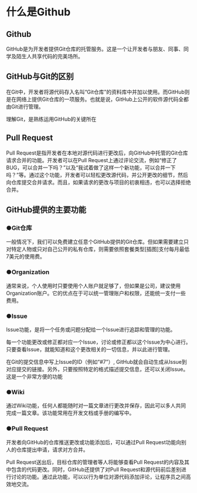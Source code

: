 # 什么是Github



## Github

GitHub是为开发者提供Git仓库的托管服务。这是一个让开发者与朋友、同事、同学及陌生人共享代码的完美场所。



## GitHub与Git的区别

在Git中，开发者将源代码存入名叫“Git仓库”的资料库中并加以使用。而GitHub则是在网络上提供Git仓库的一项服务。也就是说，GitHub上公开的软件源代码全都由Git进行管理。

理解Git，是熟练运用GitHub的关键所在

## Pull Request

Pull Request是指开发者在本地对源代码进行更改后，向GitHub中托管的Git仓库请求合并的功能。开发者可以在Pull Request上通过评论交流，例如“修正了BUG，可以合并一下吗？”以及“我试着做了这样一个新功能，可以合并一下吗？”等。通过这个功能，开发者可以轻松更改源代码，并公开更改的细节，然后向仓库提交合并请求。而且，如果请求的更改与项目的初衷相违，也可以选择拒绝合并。



## GitHub提供的主要功能

### ●Git仓库

一般情况下，我们可以免费建立任意个GitHub提供的Git仓库。但如果需要建立只对特定人物或只对自己公开的私有仓库，则需要依照套餐类型[插图]支付每月最低7美元的使用费。

### ●Organization

通常来说，个人使用时只要使用个人账户就足够了，但如果是公司，建议使用Organization账户。它的优点在于可以统一管理账户和权限，还能统一支付一些费用。

### ●Issue

Issue功能，是将一个任务或问题分配给一个Issue进行追踪和管理的功能。

每一个功能更改或修正都对应一个Issue，讨论或修正都以这个Issue为中心进行。只要查看Issue，就能知道和这个更改相关的一切信息，并以此进行管理。

在Git的提交信息中写上Issue的ID（例如“#7”）, GitHub就会自动生成从Issue到对应提交的链接。另外，只要按照特定的格式描述提交信息，还可以关闭Issue。这是一个非常方便的功能

### ●Wiki

通过Wiki功能，任何人都能随时对一篇文章进行更改并保存，因此可以多人共同完成一篇文章。该功能常用在开发文档或手册的编写中。

### ●Pull Request

开发者向GitHub的仓库推送更改或功能添加后，可以通过Pull Request功能向别人的仓库提出申请，请求对方合并。

Pull Request送出后，目标仓库的管理者等人将能够查看Pull Request的内容及其中包含的代码更改。同时，GitHub还提供了对Pull Request和源代码前后差别进行讨论的功能。通过此功能，可以以行为单位对源代码添加评论，让程序员之间高效地交流。











